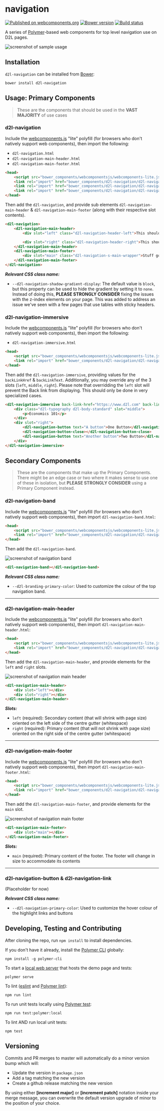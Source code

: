 # navigation
[![Published on webcomponents.org](https://img.shields.io/badge/webcomponents.org-published-blue.svg)](https://www.webcomponents.org/element/BrightspaceUI/navigation)
[![Bower version][bower-image]][bower-url]
[![Build status][ci-image]][ci-url]

A series of [Polymer](https://www.polymer-project.org/1.0/)-based web components for top level navigation use on D2L pages.

![screenshot of sample usage](/screenshots/navigation.png?raw=true)

## Installation

`d2l-navigation` can be installed from [Bower][bower-url]:
```shell
bower install d2l-navigation
```

## Usage: Primary Components

> These are the components that should be used in the **VAST MAJORITY** of use cases

### d2l-navigation

Include the [webcomponents.js](http://webcomponents.org/polyfills/) "lite" polyfill (for browsers who don't natively support web components), then import the following:

* `d2l-navigation.html`
* `d2l-navigation-main-header.html`
* `d2l-navigation-main-footer.html`

```html
<head>
	<script src="bower_components/webcomponentsjs/webcomponents-lite.js"></script>
	<link rel="import" href="bower_components/d2l-navigation/d2l-navigation.html">
	<link rel="import" href="bower_components/d2l-navigation/d2l-navigation-main-header.html">
	<link rel="import" href="bower_components/d2l-navigation/d2l-navigation-main-footer.html">
</head>
```

Then add the `d2l-navigation`, and provide sub elements `d2l-navigation-main-header` & `d2l-navigation-main-footer` (along with their respective slot contents).

<!---
```
<custom-element-demo>
  <template>
    <script src="../webcomponentsjs/webcomponents-lite.js"></script>
    <link rel="import" href="../d2l-typography/d2l-typography.html">
	<link rel="import" href="../d2l-colors/d2l-colors.html">
    <link rel="import" href="d2l-navigation.html">
    <custom-style include="d2l-typography">
      <style is="custom-style" include="d2l-typography"></style>
    </custom-style>
    <style>
      html {
        font-size: 20px;
        font-family: 'Lato', 'Lucida Sans Unicode', 'Lucida Grande', sans-serif;
      }
    </style>
    <next-code-block></next-code-block>
  </template>
</custom-element-demo>
```
-->
```html
<d2l-navigation>
	<d2l-navigation-main-header>
		<div slot="left" class="d2l-navigation-header-left">This should be on the left.  As the width changes it shrinks as needed.</div>

		<div slot="right" class="d2l-navigation-header-right">This should be on the right.  It doesn't shrink.</div>
	</d2l-navigation-main-header>
	<d2l-navigation-main-footer>
		<div slot="main" class="d2l-navigation-s-main-wrapper">Stuff goes in here (small border above and below)</div>
	</d2l-navigation-main-footer>
</d2l-navigation>
```

***Relevant CSS class name:***
* `--d2l-navigation-shadow-gradient-display`: The default value is `block`, but this property can be used to hide the gradient by setting it to `none`.  Instead of doing this, **PLEASE STRONGLY CONSIDER** fixing the issues with the z-index elements on your page.  This was added to address an issue we've seen with a few pages that use tables with sticky headers.

### d2l-navigation-immersive

Include the [webcomponents.js](http://webcomponents.org/polyfills/) "lite" polyfill (for browsers who don't natively support web components), then import the following:

* `d2l-navigation-immersive.html`

```html
<head>
	<script src="bower_components/webcomponentsjs/webcomponents-lite.js"></script>
	<link rel="import" href="bower_components/d2l-navigation/d2l-navigation-immersive.html">
</head>
```

Then add the `d2l-navigation-immersive`, providing values for the `backLinkHref` & `backLinkText`. Additionally, you may override any of the 3 slots (`left`, `middle`, `right`).
Please note that overridding the `left` slot will prevent the Back link from displaying. This should only be done in very specialized cases.

<!---
```
<custom-element-demo>
  <template>
    <script src="../webcomponentsjs/webcomponents-lite.js"></script>
    <link rel="import" href="../d2l-typography/d2l-typography.html">
	<link rel="import" href="../d2l-colors/d2l-colors.html">
    <link rel="import" href="d2l-navigation-immersive.html">
    <custom-style include="d2l-typography">
      <style is="custom-style" include="d2l-typography"></style>
    </custom-style>
    <style>
      html {
        font-size: 20px;
        font-family: 'Lato', 'Lucida Sans Unicode', 'Lucida Grande', sans-serif;
      }
    </style>
    <next-code-block></next-code-block>
  </template>
</custom-element-demo>
```
-->
```html
<d2l-navigation-immersive back-link-href="https://www.d2l.com" back-link-text="Back to D2L">
	<div class="d2l-typography d2l-body-standard" slot="middle">
		<p>Economics 101</p>
	</div>
	<div slot="right">
		<d2l-navigation-button text="A button">One Button</d2l-navigation-button>
		<d2l-navigation-button-close></d2l-navigation-button-close>
		<d2l-navigation-button text="Another button">Two Button</d2l-navigation-button>
	</div>
</d2l-navigation-immersive>
```

## Secondary Components

> These are the components that make up the Primary Components. There might be an edge case or two where it makes sense to use one of these in isolation,
> but **PLEASE STRONGLY CONSIDER** using a Primary Component instead.

### d2l-navigation-band

Include the [webcomponents.js](http://webcomponents.org/polyfills/) "lite" polyfill (for browsers who don't natively support web components), then import `d2l-navigation-band.html`:

```html
<head>
	<script src="bower_components/webcomponentsjs/webcomponents-lite.js"></script>
	<link rel="import" href="bower_components/d2l-navigation/d2l-navigation-band.html">
</head>
```

Then add the `d2l-navigation-band`.

![screenshot of navigation band](/screenshots/navigation-band.png?raw=true)

<!---
```
<custom-element-demo>
  <template>
    <script src="../webcomponentsjs/webcomponents-lite.js"></script>
	<link rel="import" href="../d2l-typography/d2l-typography.html">
	<link rel="import" href="../d2l-colors/d2l-colors.html">
	<link rel="import" href="d2l-navigation-band.html">
    <custom-style include="d2l-typography">
      <style is="custom-style" include="d2l-typography"></style>
    </custom-style>
    <style>
      html {
        font-size: 20px;
        font-family: 'Lato', 'Lucida Sans Unicode', 'Lucida Grande', sans-serif;
      }
    </style>
    <next-code-block></next-code-block>
  </template>
</custom-element-demo>
```
-->
```html
<d2l-navigation-band></d2l-navigation-band>
```

***Relevant CSS class name:***
* `--d2l-branding-primary-color`: Used to customize the colour of the top navigation band.

---

### d2l-navigation-main-header

Include the [webcomponents.js](http://webcomponents.org/polyfills/) "lite" polyfill (for browsers who don't natively support web components), then import `d2l-navigation-main-header.html`:

```html
<head>
	<script src="bower_components/webcomponentsjs/webcomponents-lite.js"></script>
	<link rel="import" href="bower_components/d2l-navigation/d2l-navigation-main-header.html">
</head>
```

Then add the `d2l-navigation-main-header`, and provide elements for the `left` and `right` slots.

![screenshot of navigation main header](/screenshots/navigation-main-header.png?raw=true)

<!---
```
<custom-element-demo>
  <template>
    <script src="../webcomponentsjs/webcomponents-lite.js"></script>
	<link rel="import" href="../d2l-typography/d2l-typography.html">
	<link rel="import" href="../d2l-colors/d2l-colors.html">
	<link rel="import" href="d2l-navigation-main-header.html">
    <custom-style include="d2l-typography">
      <style is="custom-style" include="d2l-typography"></style>
    </custom-style>
    <style>
      html {
        font-size: 20px;
        font-family: 'Lato', 'Lucida Sans Unicode', 'Lucida Grande', sans-serif;
      }
    </style>
    <next-code-block></next-code-block>
  </template>
</custom-element-demo>
```
-->
```html
<d2l-navigation-main-header>
	<div slot="left"></div>
	<div slot="right"></div>
</d2l-navigation-main-header>
```

***Slots:***

* `left` (required): Secondary content (that will shrink with page size) oriented on the left side of the centre gutter (whitespace)
* `right` (required): Primary content (that will not shrink with page size) oriented on the right side of the centre gutter (whitespace)

---

### d2l-navigation-main-footer

Include the [webcomponents.js](http://webcomponents.org/polyfills/) "lite" polyfill (for browsers who don't natively support web components), then import `d2l-navigation-main-footer.html`:

```html
<head>
	<script src="bower_components/webcomponentsjs/webcomponents-lite.js"></script>
	<link rel="import" href="bower_components/d2l-navigation/d2l-navigation-main-footer.html">
</head>
```

Then add the `d2l-navigation-main-footer`, and provide elements for the `main` slot.

![screenshot of navigation main footer](/screenshots/navigation-main-footer.png?raw=true)

<!---
```
<custom-element-demo>
  <template>
    <script src="../webcomponentsjs/webcomponents-lite.js"></script>
	<link rel="import" href="../d2l-typography/d2l-typography.html">
	<link rel="import" href="../d2l-colors/d2l-colors.html">
	<link rel="import" href="d2l-navigation-main-footer.html">
    <custom-style include="d2l-typography">
      <style is="custom-style" include="d2l-typography"></style>
    </custom-style>
    <style>
      html {
        font-size: 20px;
        font-family: 'Lato', 'Lucida Sans Unicode', 'Lucida Grande', sans-serif;
      }
    </style>
    <next-code-block></next-code-block>
  </template>
</custom-element-demo>
```
-->
```html
<d2l-navigation-main-footer>
	<div slot="main"></div>
</d2l-navigation-main-footer>
```

***Slots:***

* `main` (required): Primary content of the footer. The footer will change in size to accommodate its contents

---

### d2l-navigation-button & d2l-navigation-link

(Placeholder for now)

***Relevant CSS class name:***
* `--d2l-navigation-primary-color`: Used to customize the hover colour of the highlight links and buttons

## Developing, Testing and Contributing

After cloning the repo, run `npm install` to install dependencies.

If you don't have it already, install the [Polymer CLI](https://www.polymer-project.org/3.0/docs/tools/polymer-cli) globally:

```shell
npm install -g polymer-cli
```

To start a [local web server](https://www.polymer-project.org/3.0/docs/tools/polymer-cli-commands#serve) that hosts the demo page and tests:

```shell
polymer serve
```

To lint ([eslint](http://eslint.org/) and [Polymer lint](https://www.polymer-project.org/3.0/docs/tools/polymer-cli-commands#lint)):

```shell
npm run lint
```

To run unit tests locally using [Polymer test](https://www.polymer-project.org/3.0/docs/tools/polymer-cli-commands#tests):

```shell
npm run test:polymer:local
```

To lint AND run local unit tests:

```shell
npm test
```

[bower-url]: http://bower.io/search/?q=d2l-navigation
[bower-image]: https://badge.fury.io/bo/d2l-navigation.svg
[ci-url]: https://travis-ci.org/BrightspaceUI/navigation
[ci-image]: https://travis-ci.org/BrightspaceUI/navigation.svg?branch=master

## Versioning

Commits and PR merges to master will automatically do a minor version bump which will:
* Update the version in `package.json`
* Add a tag matching the new version
* Create a github release matching the new version

By using either **[increment major]** or **[increment patch]** notation inside your merge message, you can overwrite the default version upgrade of minor to the position of your choice.
